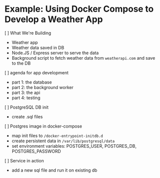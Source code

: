 # Example: Using Docker Compose to Develop a Weather App

[ ] What We're Building
  - Weather app
  - Weather data saved in DB
  - Node.JS / Express server to serve the data
  - Background script to fetch weather data from `weatherapi.com` and save to the DB

[ ] agenda for app development
  - part 1: the database
  - part 2: the background worker
  - part 3: the api
  - part 4: testing


[ ] PostgreSQL DB init
  - create .sql files

[ ] Postgres image in docker-compose
  - map init files to `/docker-entrypoint-initdb.d`
  - create persistent data in `/var/lib/postgresql/data`
  - set environment variables: POSTGRES_USER, POSTGRES_DB, POSTGRES_PASSWORD

[ ] Service in action
  - add a new sql file and run it on existing db


